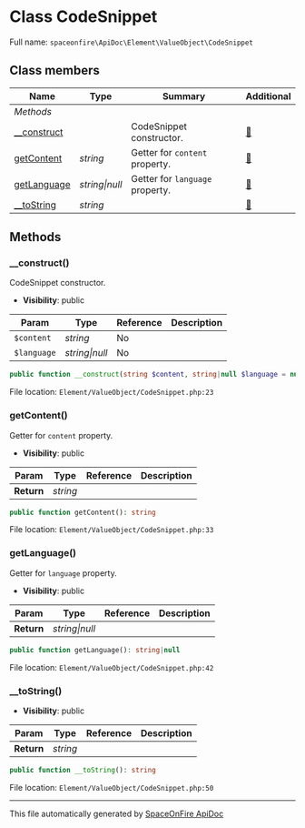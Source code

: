 # Class CodeSnippet

Full name: `spaceonfire\ApiDoc\Element\ValueObject\CodeSnippet`

## Class members

| Name                                                                           | Type               | Summary                         | Additional                   |
| ------------------------------------------------------------------------------ | ------------------ | ------------------------------- | ---------------------------- |
| _Methods_                                                                      |                    |                                 |                              |
| [\_\_construct](#spaceonfire_apidoc_element_valueobject_codesnippet_construct) |                    | CodeSnippet constructor.        | [📢](# "Visibility: public") |
| [getContent](#spaceonfire_apidoc_element_valueobject_codesnippet_getcontent)   | _string_           | Getter for `content` property.  | [📢](# "Visibility: public") |
| [getLanguage](#spaceonfire_apidoc_element_valueobject_codesnippet_getlanguage) | _string&#124;null_ | Getter for `language` property. | [📢](# "Visibility: public") |
| [\_\_toString](#spaceonfire_apidoc_element_valueobject_codesnippet_tostring)   | _string_           |                                 | [📢](# "Visibility: public") |

## Methods

<a name="spaceonfire_apidoc_element_valueobject_codesnippet_construct"></a>

### \_\_construct()

CodeSnippet constructor.

-   **Visibility**: public

| Param       | Type               | Reference | Description |
| ----------- | ------------------ | --------- | ----------- |
| `$content`  | _string_           | No        |             |
| `$language` | _string&#124;null_ | No        |             |

```php
public function __construct(string $content, string|null $language = null)
```

File location: `Element/ValueObject/CodeSnippet.php:23`

<a name="spaceonfire_apidoc_element_valueobject_codesnippet_getcontent"></a>

### getContent()

Getter for `content` property.

-   **Visibility**: public

| Param      | Type     | Reference | Description |
| ---------- | -------- | --------- | ----------- |
| **Return** | _string_ |           |             |

```php
public function getContent(): string
```

File location: `Element/ValueObject/CodeSnippet.php:33`

<a name="spaceonfire_apidoc_element_valueobject_codesnippet_getlanguage"></a>

### getLanguage()

Getter for `language` property.

-   **Visibility**: public

| Param      | Type               | Reference | Description |
| ---------- | ------------------ | --------- | ----------- |
| **Return** | _string&#124;null_ |           |             |

```php
public function getLanguage(): string|null
```

File location: `Element/ValueObject/CodeSnippet.php:42`

<a name="spaceonfire_apidoc_element_valueobject_codesnippet_tostring"></a>

### \_\_toString()

-   **Visibility**: public

| Param      | Type     | Reference | Description |
| ---------- | -------- | --------- | ----------- |
| **Return** | _string_ |           |             |

```php
public function __toString(): string
```

File location: `Element/ValueObject/CodeSnippet.php:50`

---

This file automatically generated by [SpaceOnFire ApiDoc](https://github.com/spaceonfire/apidoc)
